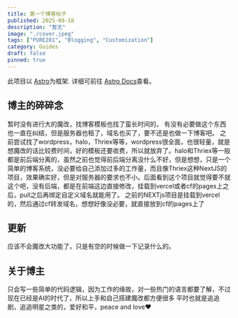 ```yaml
---
title: 第一个博客帖子
published: 2025-09-18
description: "暂无"
image: "./cover.jpeg"
tags: ["PURE281", "Blogging", "Customization"]
category: Guides
draft: false
pinned: true
---
```




此项目以 [Astro](https://astro.build/)为框架. 详细可前往 [Astro Docs](https://docs.astro.build/)查看。

## 博主的碎碎念
暂时没有进行大的魔改，找博客模板也找了蛮长时间的， 有没有必要做这个东西也一直在纠结，但是服务器也租了，域名也买了，要不还是也做一下博客吧。
之前尝试找了wordpress，halo，Thriex等等，wordpress很全面，也很轻量，就是想魔改的话比较费时间，好的模板还要收费，所以就放弃了。halo和Thriex等一般都是前后端分离的，虽然之前也觉得前后端分离没什么不好，但是想想，只是一个简单的博客系统，没必要给自己添加过多的工作量，而且像Thriex这种NextJS的项目，效果确实好，但是对服务器的要求也不小。后面看到这个项目就觉得要不就这个吧，没有后端，都是在前端这边直接修改，挂载到vercel或者cf的pages上之后，pull之后再绑定自定义域名就能用了。
之前的NEXTjs项目是挂载到vercel的，然后通过cf转发域名，想想好像没必要，就直接放到cf的pages上了

## 更新
应该不会魔改大功能了，只是有空的时候做一下记录什么的。

## 关于博主
只会写一些简单的代码逻辑，因为工作的缘故，对一些热门的语言都要了解，不过现在已经是AI的时代了，所以上手和自己搭建魔改都方便很多
平时也就是追追剧，追追明星之类的，爱好和平，peace and love❤

